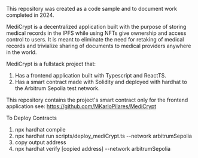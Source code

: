 
This repository was created as a code sample and to document work completed in 2024.

MediCrypt is a decentralized application built with the purpose of storing medical records in the IPFS while using NFTs give ownership and access control to users. It is meant to eliminate the need for retaking of medical records and trivialize sharing of documents to medical providers anywhere in the world.

MediCrypt is a fullstack project that: 
1. Has a frontend application built with Typescript and ReactTS.
2. Has a smart contract made with Solidity and deployed with hardhat to the Arbitrum Sepolia test network.

This repository contains the project's smart contract only for the frontend application see: https://github.com/MKarloPilares/MediCrypt


To Deploy Contracts

1. npx hardhat compile
2. npx hardhat run scripts/deploy_mediCrypt.ts --network arbitrumSepolia
3. copy output address
4. npx hardhat verify [copied address] --network arbitrumSepolia
